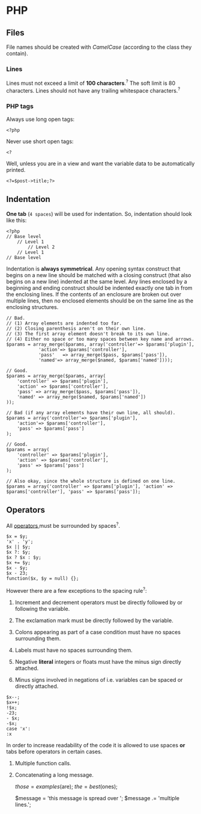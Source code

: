# PHP

## Files

File names should be created with *CamelCase* (according to the class they contain).

### Lines

Lines must not exceed a limit of **100 characters**.<sup>?</sup> The soft limit is 80 characters. Lines should not have any trailing whitespace characters.<sup>?</sup>

### PHP tags

Always use long open tags:

    <?php

Never use short open tags:

    <?

Well, unless you are in a view and want the variable data to be automatically printed.

    <?=$post->title;?>
    
## Indentation

**One tab** (`4 spaces`) will be used for indentation. So, indentation should look like this:

    <?php
	// Base level
		// Level 1
			// Level 2
		// Level 1
	// Base level

Indentation is **always symmetrical**. Any opening syntax construct that begins on a new line should be matched with a closing construct (that also begins on a new line) indented at the same level.  Any lines enclosed by a beginning and ending construct should be indented exactly one tab in from the enclosing lines. If the contents of an enclosure are broken out over multiple lines, then no enclosed elements should be on the same line as the enclosing structures.

	// Bad.
	// (1) Array elements are indented too far.
	// (2) Closing parenthesis aren't on their own line.
	// (3) The first array element doesn't break to its own line.
	// (4) Either no space or too many spaces between key name and arrows.
	$params = array_merge($params, array('controller'=> $params['plugin'],
				'action'=> $params['controller'],
				'pass'   => array_merge($pass, $params['pass']),
				'named'=> array_merge($named, $params['named'])));

	// Good.
	$params = array_merge($params, array(
		'controller' => $params['plugin'],
		'action' => $params['controller'],
		'pass' => array_merge($pass, $params['pass']),
		'named' => array_merge($named, $params['named'])
	));

	// Bad (if any array elements have their own line, all should).
	$params = array('controller'=> $params['plugin'],
		'action'=> $params['controller'],
		'pass' => $params['pass']
	);

	// Good.
	$params = array(
		'controller' => $params['plugin'],
		'action' => $params['controller'],
		'pass' => $params['pass']
	);

	// Also okay, since the whole structure is defined on one line.
	$params = array('controller' => $params['plugin'], 'action' => $params['controller'], 'pass' => $params['pass']);
	
## Operators

All [operators ](http://php.net/manual/en/language.operators.php) must be surrounded by spaces<sup>?</sup>.

	$x = $y;
	'x' . 'y';
	$x || $y;
	$x ?: $y;
	$x ? $x : $y;
	$x += $y;
	$x - $y;
	$x - 23;
	function($x, $y = null) {};

However there are a few exceptions to the spacing rule<sup>?</sup>:

1. Increment and decrement operators must be directly followed by or following the variable.

2. The exclamation mark must be directly followed by the variable.

3. Colons appearing as part of a case condition must have no spaces surrounding them.

4. Labels must have no spaces surrounding them.

5. Negative **literal** integers or floats must have the minus sign directly attached.

6. Minus signs involved in negations of i.e. variables can be spaced or directly attached.
```
$x--;
$x++;
!$x;
-23;
- $x;
-$x;
case 'x':
:x
```
In order to increase readability of the code it is allowed to use spaces **or** tabs before operators in certain cases.

1. Multiple function calls.
2. Concatenating a long message.

	$those    = examples($are);
	$the      = best($ones);

	$message  = 'this message is spread over ';
	$message .= 'multiple lines.';